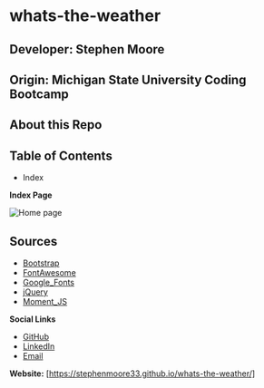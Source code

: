 # whats-the-weather
## Developer: Stephen Moore
## Origin: Michigan State University Coding Bootcamp


## About this Repo


## Table of Contents
- Index

**Index Page**

![Home page](/assets/images/)



## Sources
- [Bootstrap](https://getbootstrap.com/)
- [FontAwesome](https://fontawesome.com/)
- [Google_Fonts](https://fonts.google.com/)
- [jQuery](https://jquery.com/)
- [Moment_JS](https://momentjs.com/)



**Social Links**
- [GitHub](https://github.com/stephenmoore33)
- [LinkedIn](https://www.linkedin.com/in/smoore320/)
- [Email](mailto:stephenmoore33@outlook.com)

**Website:**
[https://stephenmoore33.github.io/whats-the-weather/]